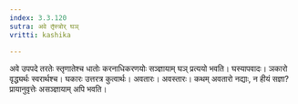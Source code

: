 ```yaml
---
index: 3.3.120
sutra: अवे तृ̄स्त्रोर् घञ्
vritti: kashika

---
```

अवे उपपदे तरतेः स्तृणातेश्च धातोः करनाधिकरणयोः सञ्ज्ञायाम् घञ् प्रत्ययो भवति। घस्यापवादः। ञकारो वृद्ध्यर्थः स्वरार्थश्च। घकारः उत्तरत्र कुत्वार्थः। अवतारः। अवस्तारः। कथम् अवतारो नद्याः, न हीयं सज्ञा? प्रायानुवृत्तेः असञ्ज्ञायाम् अपि भवति।